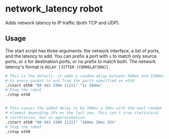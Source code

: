 # network_latency robot

Adds network latency to IP traffic (both TCP and UDP).

## Usage

The start script has three arguments: the network interface, a list of
ports, and the latency to add. You can prefix a port with `s` to match
only source ports, or `d` for destination ports, or no prefix to match
both. The network latency's format is `DELAY [JITTER [CORRELATION]]`.


```bash
# This is the default, it adds a random delay between 500ms and 1500ms
# to every packet to and from the ports specified on eth0
./start eth0 "80 443 3306 11211" "1s 500ms"
# Stop the robot
./stop eth0


# This causes the added delay to be 100ms ± 10ms with the next random
# element depending 25% on the last one. This isn't true statistical
# correlation, but an approximation.
./start eth0 "80 443 3306 11211" "100ms 10ms 25%"
# Stop the robot
./stop eth0
```
